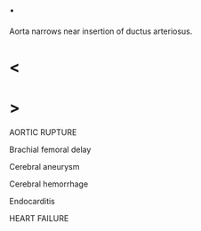 # .

Aorta narrows near insertion of ductus arteriosus.

# <

# >

AORTIC RUPTURE

Brachial femoral delay

Cerebral aneurysm

Cerebral hemorrhage

Endocarditis

HEART FAILURE
